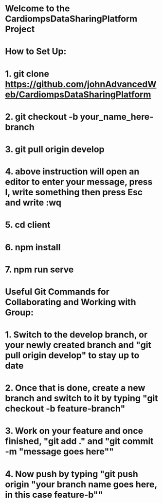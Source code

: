 # Welcome to the CardiompsDataSharingPlatform Project

# How to Set Up:
# 1. git clone https://github.com/johnAdvancedWeb/CardiompsDataSharingPlatform
# 2. git checkout -b your_name_here-branch
# 3. git pull origin develop 
# 4. above instruction will open an editor to enter your message, press I, write something then press Esc and write :wq
# 5. cd client
# 6. npm install
# 7. npm run serve

# Useful Git Commands for Collaborating and Working with Group:
# 1. Switch to the develop branch, or your newly created branch and "git pull origin develop" to stay up to date
# 2. Once that is done, create a new branch and switch to it by typing "git checkout -b feature-branch"
# 3. Work on your feature and once finished, "git add ." and "git commit -m "message goes here""
# 4. Now push by typing "git push origin "your branch name goes here, in this case feature-b""  
